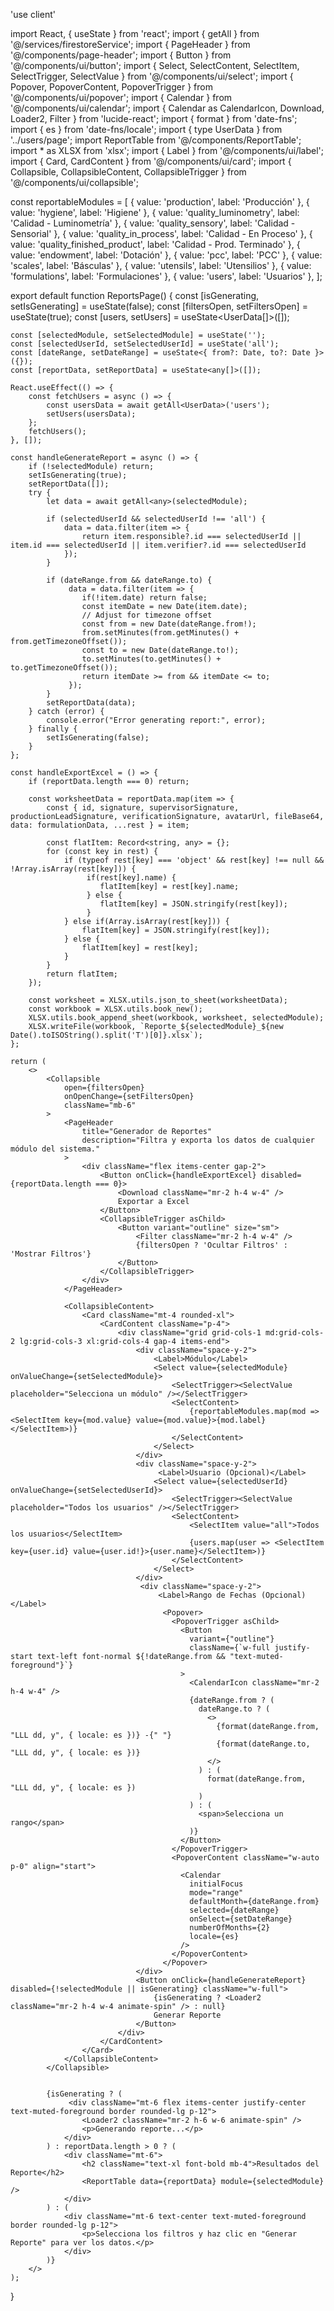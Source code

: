 'use client'

import React, { useState } from 'react';
import { getAll } from '@/services/firestoreService';
import { PageHeader } from '@/components/page-header';
import { Button } from '@/components/ui/button';
import { Select, SelectContent, SelectItem, SelectTrigger, SelectValue } from '@/components/ui/select';
import { Popover, PopoverContent, PopoverTrigger } from '@/components/ui/popover';
import { Calendar } from '@/components/ui/calendar';
import { Calendar as CalendarIcon, Download, Loader2, Filter } from 'lucide-react';
import { format } from 'date-fns';
import { es } from 'date-fns/locale';
import { type UserData } from '../users/page';
import ReportTable from '@/components/ReportTable';
import * as XLSX from 'xlsx';
import { Label } from '@/components/ui/label';
import { Card, CardContent } from '@/components/ui/card';
import { Collapsible, CollapsibleContent, CollapsibleTrigger } from '@/components/ui/collapsible';

const reportableModules = [
    { value: 'production', label: 'Producción' },
    { value: 'hygiene', label: 'Higiene' },
    { value: 'quality_luminometry', label: 'Calidad - Luminometría' },
    { value: 'quality_sensory', label: 'Calidad - Sensorial' },
    { value: 'quality_in_process', label: 'Calidad - En Proceso' },
    { value: 'quality_finished_product', label: 'Calidad - Prod. Terminado' },
    { value: 'endowment', label: 'Dotación' },
    { value: 'pcc', label: 'PCC' },
    { value: 'scales', label: 'Básculas' },
    { value: 'utensils', label: 'Utensilios' },
    { value: 'formulations', label: 'Formulaciones' },
    { value: 'users', label: 'Usuarios' },
];

export default function ReportsPage() {
    const [isGenerating, setIsGenerating] = useState(false);
    const [filtersOpen, setFiltersOpen] = useState(true);
    const [users, setUsers] = useState<UserData[]>([]);
    
    const [selectedModule, setSelectedModule] = useState('');
    const [selectedUserId, setSelectedUserId] = useState('all');
    const [dateRange, setDateRange] = useState<{ from?: Date, to?: Date }>({});
    const [reportData, setReportData] = useState<any[]>([]);

    React.useEffect(() => {
        const fetchUsers = async () => {
            const usersData = await getAll<UserData>('users');
            setUsers(usersData);
        };
        fetchUsers();
    }, []);

    const handleGenerateReport = async () => {
        if (!selectedModule) return;
        setIsGenerating(true);
        setReportData([]);
        try {
            let data = await getAll<any>(selectedModule);

            if (selectedUserId && selectedUserId !== 'all') {
                data = data.filter(item => {
                    return item.responsible?.id === selectedUserId || item.id === selectedUserId || item.verifier?.id === selectedUserId
                });
            }

            if (dateRange.from && dateRange.to) {
                 data = data.filter(item => {
                    if(!item.date) return false;
                    const itemDate = new Date(item.date);
                    // Adjust for timezone offset
                    const from = new Date(dateRange.from!);
                    from.setMinutes(from.getMinutes() + from.getTimezoneOffset());
                    const to = new Date(dateRange.to!);
                    to.setMinutes(to.getMinutes() + to.getTimezoneOffset());
                    return itemDate >= from && itemDate <= to;
                 });
            }
            setReportData(data);
        } catch (error) {
            console.error("Error generating report:", error);
        } finally {
            setIsGenerating(false);
        }
    };
    
    const handleExportExcel = () => {
        if (reportData.length === 0) return;
        
        const worksheetData = reportData.map(item => {
            const { id, signature, supervisorSignature, productionLeadSignature, verificationSignature, avatarUrl, fileBase64, data: formulationData, ...rest } = item;
            
            const flatItem: Record<string, any> = {};
            for (const key in rest) {
                if (typeof rest[key] === 'object' && rest[key] !== null && !Array.isArray(rest[key])) {
                     if(rest[key].name) {
                        flatItem[key] = rest[key].name;
                     } else {
                        flatItem[key] = JSON.stringify(rest[key]);
                     }
                } else if(Array.isArray(rest[key])) {
                    flatItem[key] = JSON.stringify(rest[key]);
                } else {
                    flatItem[key] = rest[key];
                }
            }
            return flatItem;
        });
        
        const worksheet = XLSX.utils.json_to_sheet(worksheetData);
        const workbook = XLSX.utils.book_new();
        XLSX.utils.book_append_sheet(workbook, worksheet, selectedModule);
        XLSX.writeFile(workbook, `Reporte_${selectedModule}_${new Date().toISOString().split('T')[0]}.xlsx`);
    };

    return (
        <>
            <Collapsible
                open={filtersOpen}
                onOpenChange={setFiltersOpen}
                className="mb-6"
            >
                <PageHeader
                    title="Generador de Reportes"
                    description="Filtra y exporta los datos de cualquier módulo del sistema."
                >
                    <div className="flex items-center gap-2">
                        <Button onClick={handleExportExcel} disabled={reportData.length === 0}>
                            <Download className="mr-2 h-4 w-4" />
                            Exportar a Excel
                        </Button>
                        <CollapsibleTrigger asChild>
                            <Button variant="outline" size="sm">
                                <Filter className="mr-2 h-4 w-4" />
                                {filtersOpen ? 'Ocultar Filtros' : 'Mostrar Filtros'}
                            </Button>
                        </CollapsibleTrigger>
                    </div>
                </PageHeader>
            
                <CollapsibleContent>
                    <Card className="mt-4 rounded-xl">
                        <CardContent className="p-4">
                            <div className="grid grid-cols-1 md:grid-cols-2 lg:grid-cols-3 xl:grid-cols-4 gap-4 items-end">
                                <div className="space-y-2">
                                    <Label>Módulo</Label>
                                    <Select value={selectedModule} onValueChange={setSelectedModule}>
                                        <SelectTrigger><SelectValue placeholder="Selecciona un módulo" /></SelectTrigger>
                                        <SelectContent>
                                            {reportableModules.map(mod => <SelectItem key={mod.value} value={mod.value}>{mod.label}</SelectItem>)}
                                        </SelectContent>
                                    </Select>
                                </div>
                                <div className="space-y-2">
                                     <Label>Usuario (Opcional)</Label>
                                    <Select value={selectedUserId} onValueChange={setSelectedUserId}>
                                        <SelectTrigger><SelectValue placeholder="Todos los usuarios" /></SelectTrigger>
                                        <SelectContent>
                                            <SelectItem value="all">Todos los usuarios</SelectItem>
                                            {users.map(user => <SelectItem key={user.id} value={user.id!}>{user.name}</SelectItem>)}
                                        </SelectContent>
                                    </Select>
                                </div>
                                 <div className="space-y-2">
                                     <Label>Rango de Fechas (Opcional)</Label>
                                      <Popover>
                                        <PopoverTrigger asChild>
                                          <Button
                                            variant={"outline"}
                                            className={`w-full justify-start text-left font-normal ${!dateRange.from && "text-muted-foreground"}`}
                                          >
                                            <CalendarIcon className="mr-2 h-4 w-4" />
                                            {dateRange.from ? (
                                              dateRange.to ? (
                                                <>
                                                  {format(dateRange.from, "LLL dd, y", { locale: es })} -{" "}
                                                  {format(dateRange.to, "LLL dd, y", { locale: es })}
                                                </>
                                              ) : (
                                                format(dateRange.from, "LLL dd, y", { locale: es })
                                              )
                                            ) : (
                                              <span>Selecciona un rango</span>
                                            )}
                                          </Button>
                                        </PopoverTrigger>
                                        <PopoverContent className="w-auto p-0" align="start">
                                          <Calendar
                                            initialFocus
                                            mode="range"
                                            defaultMonth={dateRange.from}
                                            selected={dateRange}
                                            onSelect={setDateRange}
                                            numberOfMonths={2}
                                            locale={es}
                                          />
                                        </PopoverContent>
                                      </Popover>
                                </div>
                                <Button onClick={handleGenerateReport} disabled={!selectedModule || isGenerating} className="w-full">
                                    {isGenerating ? <Loader2 className="mr-2 h-4 w-4 animate-spin" /> : null}
                                    Generar Reporte
                                </Button>
                            </div>
                        </CardContent>
                    </Card>
                </CollapsibleContent>
            </Collapsible>


            {isGenerating ? (
                 <div className="mt-6 flex items-center justify-center text-muted-foreground border rounded-lg p-12">
                    <Loader2 className="mr-2 h-6 w-6 animate-spin" />
                    <p>Generando reporte...</p>
                </div>
            ) : reportData.length > 0 ? (
                <div className="mt-6">
                    <h2 className="text-xl font-bold mb-4">Resultados del Reporte</h2>
                    <ReportTable data={reportData} module={selectedModule} />
                </div>
            ) : (
                <div className="mt-6 text-center text-muted-foreground border rounded-lg p-12">
                    <p>Selecciona los filtros y haz clic en "Generar Reporte" para ver los datos.</p>
                </div>
            )}
        </>
    );
}